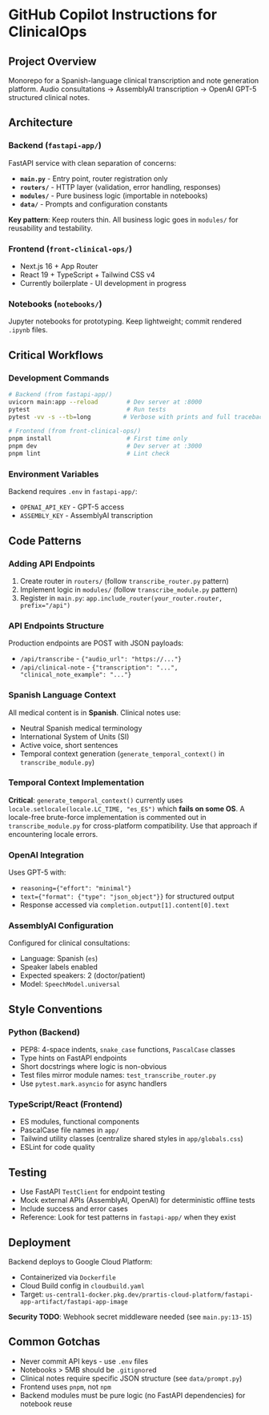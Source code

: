# GitHub Copilot Instructions for ClinicalOps

## Project Overview
Monorepo for a Spanish-language clinical transcription and note generation platform. Audio consultations → AssemblyAI transcription → OpenAI GPT-5 structured clinical notes.

## Architecture

### Backend (`fastapi-app/`)
FastAPI service with clean separation of concerns:
- **`main.py`** - Entry point, router registration only
- **`routers/`** - HTTP layer (validation, error handling, responses)
- **`modules/`** - Pure business logic (importable in notebooks)
- **`data/`** - Prompts and configuration constants

**Key pattern**: Keep routers thin. All business logic goes in `modules/` for reusability and testability.

### Frontend (`front-clinical-ops/`)
- Next.js 16 + App Router
- React 19 + TypeScript + Tailwind CSS v4
- Currently boilerplate - UI development in progress

### Notebooks (`notebooks/`)
Jupyter notebooks for prototyping. Keep lightweight; commit rendered `.ipynb` files.

## Critical Workflows

### Development Commands
```bash
# Backend (from fastapi-app/)
uvicorn main:app --reload        # Dev server at :8000
pytest                           # Run tests
pytest -vv -s --tb=long         # Verbose with prints and full tracebacks

# Frontend (from front-clinical-ops/)
pnpm install                     # First time only
pnpm dev                         # Dev server at :3000
pnpm lint                        # Lint check
```

### Environment Variables
Backend requires `.env` in `fastapi-app/`:
- `OPENAI_API_KEY` - GPT-5 access
- `ASSEMBLY_KEY` - AssemblyAI transcription

## Code Patterns

### Adding API Endpoints
1. Create router in `routers/` (follow `transcribe_router.py` pattern)
2. Implement logic in `modules/` (follow `transcribe_module.py` pattern)
3. Register in `main.py`: `app.include_router(your_router.router, prefix="/api")`

### API Endpoints Structure
Production endpoints are POST with JSON payloads:
- `/api/transcribe` - `{"audio_url": "https://..."}`
- `/api/clinical-note` - `{"transcription": "...", "clinical_note_example": "..."}`

### Spanish Language Context
All medical content is in **Spanish**. Clinical notes use:
- Neutral Spanish medical terminology
- International System of Units (SI)
- Active voice, short sentences
- Temporal context generation (`generate_temporal_context()` in `transcribe_module.py`)

### Temporal Context Implementation
**Critical**: `generate_temporal_context()` currently uses `locale.setlocale(locale.LC_TIME, "es_ES")` which **fails on some OS**. A locale-free brute-force implementation is commented out in `transcribe_module.py` for cross-platform compatibility. Use that approach if encountering locale errors.

### OpenAI Integration
Uses GPT-5 with:
- `reasoning={"effort": "minimal"}`
- `text={"format": {"type": "json_object"}}` for structured output
- Response accessed via `completion.output[1].content[0].text`

### AssemblyAI Configuration
Configured for clinical consultations:
- Language: Spanish (`es`)
- Speaker labels enabled
- Expected speakers: 2 (doctor/patient)
- Model: `SpeechModel.universal`

## Style Conventions

### Python (Backend)
- PEP8: 4-space indents, `snake_case` functions, `PascalCase` classes
- Type hints on FastAPI endpoints
- Short docstrings where logic is non-obvious
- Test files mirror module names: `test_transcribe_router.py`
- Use `pytest.mark.asyncio` for async handlers

### TypeScript/React (Frontend)
- ES modules, functional components
- PascalCase file names in `app/`
- Tailwind utility classes (centralize shared styles in `app/globals.css`)
- ESLint for code quality

## Testing
- Use FastAPI `TestClient` for endpoint testing
- Mock external APIs (AssemblyAI, OpenAI) for deterministic offline tests
- Include success and error cases
- Reference: Look for test patterns in `fastapi-app/` when they exist

## Deployment
Backend deploys to Google Cloud Platform:
- Containerized via `Dockerfile`
- Cloud Build config in `cloudbuild.yaml`
- Target: `us-central1-docker.pkg.dev/prartis-cloud-platform/fastapi-app-artifact/fastapi-app-image`

**Security TODO**: Webhook secret middleware needed (see `main.py:13-15`)

## Common Gotchas
- Never commit API keys - use `.env` files
- Notebooks > 5MB should be `.gitignore`d
- Clinical notes require specific JSON structure (see `data/prompt.py`)
- Frontend uses `pnpm`, not `npm`
- Backend modules must be pure logic (no FastAPI dependencies) for notebook reuse

